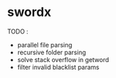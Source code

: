 # swordx 
TODO :
- parallel file parsing
- recursive folder parsing
- solve stack overflow in getword
- filter invalid blacklist params
